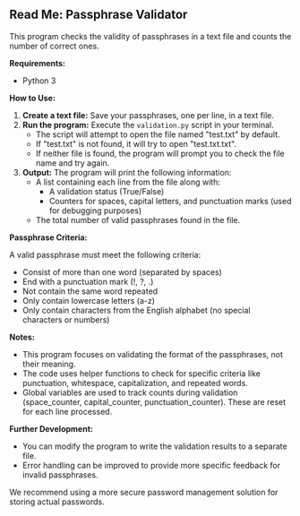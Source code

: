 ## Read Me: Passphrase Validator

This program checks the validity of passphrases in a text file and counts the number of correct ones.

**Requirements:**

* Python 3

**How to Use:**

1.  **Create a text file:** Save your passphrases, one per line, in a text file. 
2.  **Run the program:** Execute the `validation.py` script in your terminal. 
    * The script will attempt to open the file named "test.txt" by default.
    * If "test.txt" is not found, it will try to open "test.txt.txt".
    * If neither file is found, the program will prompt you to check the file name and try again.
3.  **Output:** The program will print the following information:
    * A list containing each line from the file along with:
        * A validation status (True/False)
        * Counters for spaces, capital letters, and punctuation marks (used for debugging purposes)
    * The total number of valid passphrases found in the file.

**Passphrase Criteria:**

A valid passphrase must meet the following criteria:

* Consist of more than one word (separated by spaces)
* End with a punctuation mark (!, ?, .)
* Not contain the same word repeated
* Only contain lowercase letters (a-z)
* Only contain characters from the English alphabet (no special characters or numbers)

**Notes:**

* This program focuses on validating the format of the passphrases, not their meaning.
* The code uses helper functions to check for specific criteria like punctuation, whitespace, capitalization, and repeated words. 
* Global variables are used to track counts during validation (space_counter, capital_counter, punctuation_counter). These are reset for each line processed.

**Further Development:**

* You can modify the program to write the validation results to a separate file.
* Error handling can be improved to provide more specific feedback for invalid passphrases.

We recommend using a more secure password management solution for storing actual passwords. 
